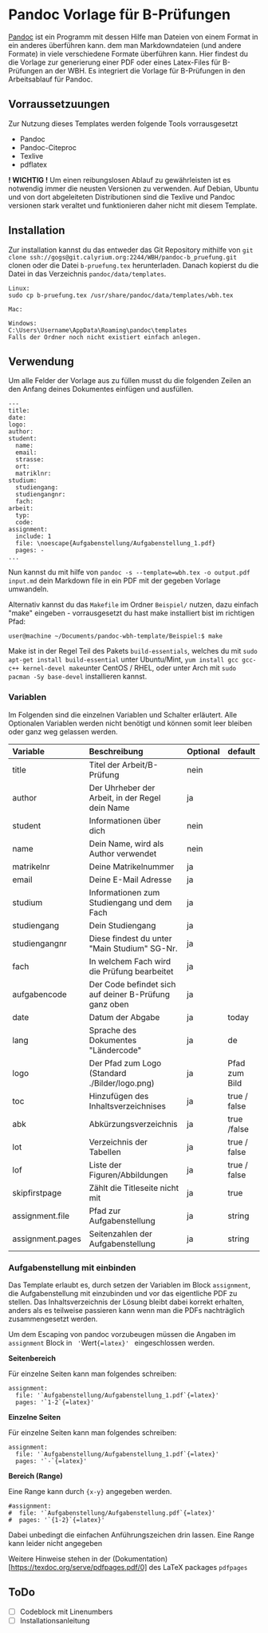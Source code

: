 # Pandoc Vorlage für B-Prüfungen

[Pandoc](https://pandoc.org) ist ein Programm mit dessen Hilfe man Dateien von einem Format in ein anderes überführen kann. dem man Markdowndateien (und andere Formate) in viele verschiedene Formate überführen kann.
Hier findest du die Vorlage zur generierung einer PDF oder eines Latex-Files für B-Prüfungen an der WBH. Es integriert die Vorlage für B-Prüfungen in den Arbeitsablauf für Pandoc.

## Vorraussetzuungen
Zur Nutzung dieses Templates werden folgende Tools vorrausgesetzt

- Pandoc
- Pandoc-Citeproc
- Texlive
- pdflatex

**! WICHTIG !** Um einen reibungslosen Ablauf zu gewährleisten ist es notwendig immer die neusten Versionen zu verwenden. Auf Debian, Ubuntu und von dort abgeleiteten Distributionen sind die Texlive und Pandoc versionen stark veraltet und funktionieren daher nicht mit diesem Template.

## Installation

Zur installation kannst du das entweder das Git Repository mithilfe von `git clone ssh://gogs@git.calyrium.org:2244/WBH/pandoc-b_pruefung.git` clonen oder die Datei `b-pruefung.tex` herunterladen. Danach kopierst du die Datei in das Verzeichnis `pandoc/data/templates`.

```
Linux:
sudo cp b-pruefung.tex /usr/share/pandoc/data/templates/wbh.tex

Mac:

Windows:
C:\Users\Username\AppData\Roaming\pandoc\templates
Falls der Ordner noch nicht existiert einfach anlegen.

```


## Verwendung

Um alle Felder der Vorlage aus zu füllen musst du die folgenden Zeilen an den Anfang deines Dokumentes einfügen und ausfüllen.

```
---
title:
date:
logo:
author:
student:
  name:
  email:
  strasse:
  ort:
  matriklnr:
studium:
  studiengang:
  studiengangnr:
  fach:
arbeit:
  typ:
  code:
assignment:
  include: 1 
  file: \noescape{Aufgabenstellung/Aufgabenstellung_1.pdf}
  pages: -
...
```

Nun kannst du mit hilfe von `pandoc -s --template=wbh.tex -o output.pdf input.md` dein Markdown file in ein PDF mit der gegeben Vorlage umwandeln.

Alternativ kannst du das `Makefile` im Ordner `Beispiel/` nutzen, dazu einfach "make" eingeben - vorrausgesetzt du hast make installiert bist im richtigen Pfad:

`user@machine ~/Documents/pandoc-wbh-template/Beispiel:$ make`

Make ist in der Regel Teil des Pakets `build-essentials`, welches du mit  `sudo apt-get install build-essential` unter Ubuntu/Mint, `yum install gcc gcc-c++ kernel-devel make`unter CentOS / RHEL, oder unter Arch mit `sudo pacman -Sy base-devel` installieren kannst.

### Variablen

Im Folgenden sind die einzelnen Variablen und Schalter erläutert. Alle Optionalen Variablen werden nicht benötigt und können somit leer bleiben oder ganz weg gelassen werden.

|   Variable         |                     Beschreibung                      | Optional |    default    |
|:------------------ |:----------------------------------------------------- |:-------- |:------------- |
| title              | Titel der Arbeit/B-Prüfung                            | nein     |               |
| author             | Der Uhrheber der Arbeit, in der Regel dein Name       | ja       |               |
| student            | Informationen über dich                               | nein     |               |
| name               | Dein Name, wird als Author verwendet                  | nein     |               |
| matrikelnr         | Deine Matrikelnummer                                  | ja       |               |
| email              | Deine E-Mail Adresse                                  | ja       |               |
| studium            | Informationen zum Studiengang und dem Fach            | ja       |               |
| studiengang        | Dein Studiengang                                      | ja       |               |
| studiengangnr      | Diese findest du unter "Main Studium" SG-Nr.          | ja       |               |
| fach               | In welchem Fach wird die Prüfung bearbeitet           | ja       |               |
| aufgabencode       | Der Code befindet sich auf deiner B-Prüfung ganz oben | ja       |               |
| date               | Datum der Abgabe                                      | ja       | today         |
| lang               | Sprache des Dokumentes "Ländercode"                   | ja       | de            |
| logo               | Der Pfad zum Logo (Standard ./Bilder/logo.png)        | ja       | Pfad zum Bild |
| toc                | Hinzufügen des Inhaltsverzeichnises                   | ja       | true / false  |
| abk                | Abkürzungsverzeichnis                                 | ja       | true /false   |
| lot                | Verzeichnis der Tabellen                              | ja       | true / false  |
| lof                | Liste der Figuren/Abbildungen                         | ja       | true / false  |
| skipfirstpage      | Zählt die Titleseite nicht mit                        | ja       | true          |
| assignment.file    | Pfad zur Aufgabenstellung                             | ja       | string        |
| assignment.pages   | Seitenzahlen der Aufgabenstellung                     | ja       | string        |


### Aufgabenstellung mit einbinden

Das Template erlaubt es, durch setzen der Variablen im Block `assignment`, die Aufgabenstellung mit einzubinden und vor das eigentliche PDF zu stellen. Das Inhaltsverzeichnis der Lösung bleibt dabei korrekt erhalten, anders als es teilweise passieren kann wenn man die PDFs nachträglich zusammengesetzt werden.

Um dem Escaping von pandoc vorzubeugen müssen die Angaben im `assignment` Block in ` '`Wert`{=latex}' ` eingeschlossen werden.


**Seitenbereich**

Für einzelne Seiten kann man folgendes schreiben:
```
assignment: 
  file: '`Aufgabenstellung/Aufgabenstellung_1.pdf`{=latex}'     
  pages: '`1-2`{=latex}'  
```


**Einzelne Seiten**

Für einzelne Seiten kann man folgendes schreiben:
```
assignment: 
  file: '`Aufgabenstellung/Aufgabenstellung_1.pdf`{=latex}'     
  pages: '`-`{=latex}'  
```

**Bereich (Range)**

Eine Range kann durch `{x-y}` angegeben werden.

```
#assignment: 
#  file: '`Aufgabenstellung/Aufgabenstellung.pdf`{=latex}'     
#  pages: '`{1-2}`{=latex}'  
```
Dabei unbedingt die einfachen Anführungszeichen drin lassen. Eine Range kann leider nicht angegeben

Weitere Hinweise stehen in der (Dokumentation)[https://texdoc.org/serve/pdfpages.pdf/0] des LaTeX packages `pdfpages`


## ToDo

- [ ] Codeblock mit Linenumbers
- [ ] Installationsanleitung
